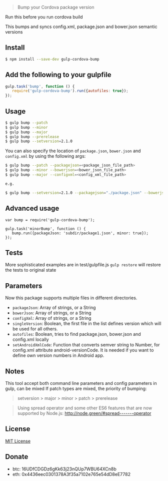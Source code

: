 > Bump your Cordova package version

Run this before you run cordova build

This bumps and syncs config.xml, package.json and bower.json semantic versions

## Install

```sh
$ npm install --save-dev gulp-cordova-bump
```

## Add the following to your gulpfile

```js
gulp.task('bump', function () {
   require('gulp-cordova-bump').run({autofiles: true});
});
```
## Usage
```sh
$ gulp bump --patch
$ gulp bump --minor
$ gulp bump --major
$ gulp bump --prerelease
$ gulp bump --setversion=2.1.0
```
You can also specify the location of `package.json`, `bower.json` and `config.xml` by using the following args:
```sh
$ gulp bump --patch --packagejson=<package_json_file_path>
$ gulp bump --minor --bowerjson=<bower_json_file_path>
$ gulp bump --major --configxml=<config_xml_file_path>

e.g.

$ gulp bump --setversion=2.1.0 --packagejson="./package.json" --bowerjson="./bower.json" --configxml="./config.xml"
```

## Advanced usage
```
var bump = require('gulp-cordova-bump');

gulp.task('minorBump', function () {
   bump.run({packageJson: 'subdir/package1.json', minor: true});
});
```

## Tests
More sophisticated examples are in test/gulpfile.js
`gulp restore` will restore the tests to original state

## Parameters
Now this package supports multiple files in different directories. 
* `packageJson`: Array of strings, or a String
* `bowerJson`: Array of strings, or a String
* `configXml`: Array of strings, or a String
* `singleVersion`: Boolean, the first file in the list defines version which will be used for all others.
* `autofiles`: Boolean, tries to find package.json, bower.json and config.xml locally
* `setAndroidXmlCode`: Function that converts semver string to Number, for config.xml attribute android-versionCode. It is needed if you want to define own version numbers in Android app.

## Notes
This tool accept both command line parameters and config parameters in gulp, can be mixed
If patch types are mixed, the priority of bumping: 
>setversion > major > minor > patch > prerelease

> Using spread operator and some other ES6 features that are now supported by Node.js:
http://node.green/#spread-------operator

## License

[MIT License](http://en.wikipedia.org/wiki/MIT_License)

## Donate

* btc: 16UDfCDGDz6gKk63j23nQUp7WBU64XCn8b
* eth: 0x4436eec0301378A3f35a7102e765e54dD8eE7782
